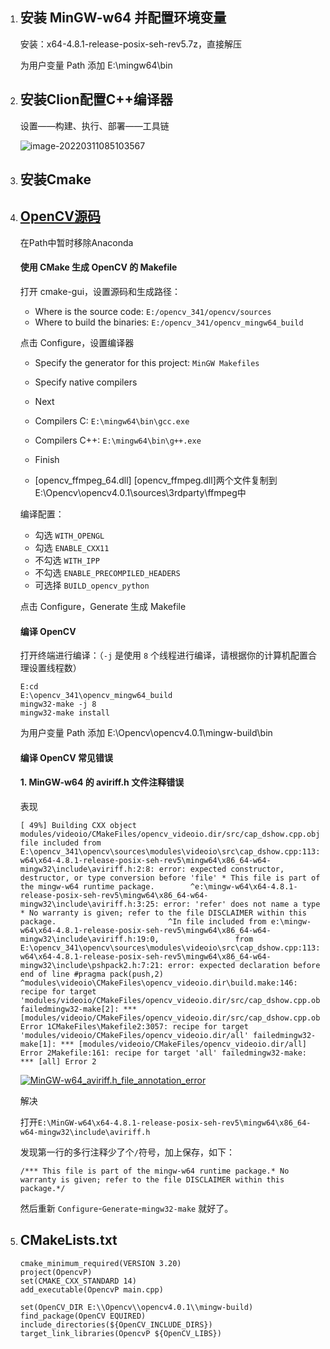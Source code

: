 1. ## 安装 MinGW-w64 并配置环境变量

   安装：x64-4.8.1-release-posix-seh-rev5.7z，直接解压    

   为用户变量 Path 添加 E:\mingw64\bin

2. ## 安装Clion配置C++编译器    

   设置——构建、执行、部署——工具链

   ![image-20220311085103567](https://gitee.com/zhangchenyu1023/Pictures/raw/master/img/image-20220311085103567.png)

3. ## 安装Cmake

4. ## [OpenCV源码](https://opencv.org/releases/)

   在Path中暂时移除Anaconda

   #### 使用 CMake 生成 OpenCV 的 Makefile

   打开 cmake-gui，设置源码和生成路径：

   - Where is the source code: `E:/opencv_341/opencv/sources`
   - Where to build the binaries: `E:/opencv_341/opencv_mingw64_build`

   点击 Configure，设置编译器

   - Specify the generator for this project: `MinGW Makefiles`

   - Specify native compilers

   - Next

   - Compilers C: `E:\mingw64\bin\gcc.exe`

   - Compilers C++: `E:\mingw64\bin\g++.exe`

   - Finish

     

   -  [opencv_ffmpeg_64.dll] [opencv_ffmpeg.dll]两个文件复制到E:\Opencv\opencv4.0.1\sources\3rdparty\ffmpeg中

     

   编译配置：

   - 勾选 `WITH_OPENGL`
   - 勾选 `ENABLE_CXX11`
   - 不勾选 `WITH_IPP`
   - 不勾选 `ENABLE_PRECOMPILED_HEADERS`
   - 可选择 `BUILD_opencv_python`

   点击 Configure，Generate 生成 Makefile

   #### 编译 OpenCV

   打开终端进行编译：（`-j` 是使用 `8` 个线程进行编译，请根据你的计算机配置合理设置线程数）

   ```
   E:cd 
   E:\opencv_341\opencv_mingw64_build
   mingw32-make -j 8
   mingw32-make install
   ```

   为用户变量 Path 添加 E:\Opencv\opencv4.0.1\mingw-build\bin

   #### 编译 OpenCV 常见错误

   #### 1. MinGW-w64 的 aviriff.h 文件注释错误

   表现

   ```
   [ 49%] Building CXX object modules/videoio/CMakeFiles/opencv_videoio.dir/src/cap_dshow.cpp.objIn file included from E:\opencv_341\opencv\sources\modules\videoio\src\cap_dshow.cpp:113:0:e:\mingw-w64\x64-4.8.1-release-posix-seh-rev5\mingw64\x86_64-w64-mingw32\include\aviriff.h:2:8: error: expected constructor, destructor, or type conversion before 'file' * This file is part of the mingw-w64 runtime package.        ^e:\mingw-w64\x64-4.8.1-release-posix-seh-rev5\mingw64\x86_64-w64-mingw32\include\aviriff.h:3:25: error: 'refer' does not name a type * No warranty is given; refer to the file DISCLAIMER within this package.                         ^In file included from e:\mingw-w64\x64-4.8.1-release-posix-seh-rev5\mingw64\x86_64-w64-mingw32\include\aviriff.h:19:0,                 from E:\opencv_341\opencv\sources\modules\videoio\src\cap_dshow.cpp:113:e:\mingw-w64\x64-4.8.1-release-posix-seh-rev5\mingw64\x86_64-w64-mingw32\include\pshpack2.h:7:21: error: expected declaration before end of line #pragma pack(push,2)                     ^modules\videoio\CMakeFiles\opencv_videoio.dir\build.make:146: recipe for target 'modules/videoio/CMakeFiles/opencv_videoio.dir/src/cap_dshow.cpp.obj' failedmingw32-make[2]: *** [modules/videoio/CMakeFiles/opencv_videoio.dir/src/cap_dshow.cpp.obj] Error 1CMakeFiles\Makefile2:3057: recipe for target 'modules/videoio/CMakeFiles/opencv_videoio.dir/all' failedmingw32-make[1]: *** [modules/videoio/CMakeFiles/opencv_videoio.dir/all] Error 2Makefile:161: recipe for target 'all' failedmingw32-make: *** [all] Error 2
   ```

   [![MinGW-w64_aviriff.h_file_annotation_error](http://huihut-img.oss-cn-shenzhen.aliyuncs.com/MinGW-w64_aviriff.h_file_annotation_error.png)](http://huihut-img.oss-cn-shenzhen.aliyuncs.com/MinGW-w64_aviriff.h_file_annotation_error.png)

   解决

   打开`E:\MinGW-w64\x64-4.8.1-release-posix-seh-rev5\mingw64\x86_64-w64-mingw32\include\aviriff.h`

   发现第一行的多行注释少了个`/`符号，加上保存，如下：

   ```
   /*** This file is part of the mingw-w64 runtime package.* No warranty is given; refer to the file DISCLAIMER within this package.*/
   ```

   然后重新 `Configure`-`Generate`-`mingw32-make` 就好了。

5. ## CMakeLists.txt

   ```
   cmake_minimum_required(VERSION 3.20)
   project(OpencvP)
   set(CMAKE_CXX_STANDARD 14)
   add_executable(OpencvP main.cpp)
   
   set(OpenCV_DIR E:\\Opencv\\opencv4.0.1\\mingw-build)
   find_package(OpenCV EQUIRED)
   include_directories(${OpenCV_INCLUDE_DIRS})
   target_link_libraries(OpencvP ${OpenCV_LIBS})
   ```
